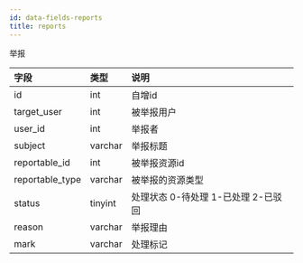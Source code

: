 ```yaml
---
id: data-fields-reports
title: reports
---
```


举报

| 字段 | 类型 | 说明 |
| :- | :- | :- |
| id | int | 自增id |
| target_user | int | 被举报用户 |
| user_id | int | 举报者 |
| subject | varchar | 举报标题 |
| reportable_id | int | 被举报资源id |
| reportable_type | varchar | 被举报的资源类型 |
| status | tinyint | 处理状态 0-待处理 1-已处理 2-已驳回 |
| reason | varchar | 举报理由 |
| mark | varchar | 处理标记 |
